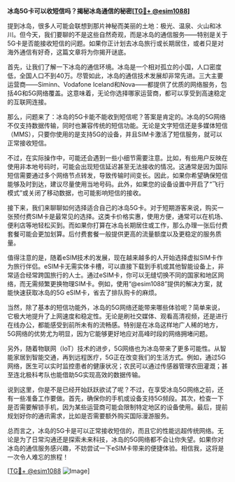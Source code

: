 **冰岛5G卡可以收短信吗？揭秘冰岛通信的秘密[[TG💪+ @esim1088](https://t.me/s/esim1088)]**

提到冰岛，很多人可能会联想到那片神秘而美丽的土地：极光、温泉、火山和冰川。但今天，我们要聊的不是这些自然奇观，而是冰岛的通信服务——特别是关于5G卡是否能接收短信的问题。如果你正计划去冰岛旅行或长期居住，或者只是对海外通信有好奇，这篇文章将为你揭开谜底。

首先，让我们了解一下冰岛的通信环境。冰岛是一个相对孤立的小国，人口密度低，全国人口不到40万。尽管如此，冰岛的通信技术发展却非常先进。三大主要运营商——Siminn、Vodafone Iceland和Nova——都提供了优质的网络服务，包括4G和5G网络覆盖。这意味着，无论你选择哪家运营商，都可以享受到高速稳定的互联网连接。

那么，问题来了：冰岛的5G卡能不能收到短信呢？答案是肯定的。冰岛的5G网络不仅支持数据传输，同时也兼容传统的短信功能。无论是文字短信还是多媒体短信（MMS），只要你使用的是支持5G的设备，并且SIM卡激活了短信服务，就可以正常接收短信。

不过，在实际操作中，可能还会遇到一些小细节需要注意。比如，有些用户反映在使用非本地号码时，可能会出现短信延迟甚至无法接收的情况。这通常是因为国际短信需要通过多个网络节点转发，导致传输时间变长。因此，如果你希望确保短信能够及时到达，建议尽量使用当地号码。此外，如果您的设备设置中开启了“飞行模式”或关闭了移动数据，也可能影响短信的接收。

接下来，我们来聊聊如何选择适合自己的冰岛5G卡。对于短期游客来说，购买一张预付费SIM卡是最常见的选择。这类卡价格实惠，使用方便，通常可以在机场、便利店等地轻松买到。而如果你打算在冰岛长期居住或工作，那么办理一张后付费套餐可能会更加划算。后付费套餐一般提供更高的流量额度以及更稳定的服务质量。

值得注意的是，随着eSIM技术的发展，现在越来越多的人开始选择虚拟SIM卡作为旅行伴侣。eSIM卡无需实体卡槽，可以直接下载到手机或其他智能设备上，非常适合经常跨国旅行的人士。通过eSIM卡，你可以无缝切换不同的国家和地区网络，而无需频繁更换物理SIM卡。例如，使用“@esim1088”提供的解决方案，就能快速获取冰岛的5G eSIM卡，省去了排队购卡的麻烦。

当然，除了基本的短信功能外，冰岛的5G网络还能带来哪些体验呢？简单来说，它极大地提升了上网速度和稳定性。无论是刷社交媒体、观看高清视频，还是进行在线办公，都能感受到前所未有的流畅感。特别是在冰岛这样地广人稀的地方，5G网络的优势尤为明显，因为它能够更好地应对高峰时段的网络拥堵问题。

另外，随着物联网（IoT）技术的进步，5G网络也为冰岛带来了更多可能性。从智能家居到智能交通，再到远程医疗，5G正在改变我们的生活方式。例如，通过5G网络，医生可以实时监控患者的健康状况；农民可以通过传感器管理农田灌溉；甚至连北极科考队也能借助5G实现高效的数据传输。

说到这里，你是不是已经开始跃跃欲试了呢？不过，在享受冰岛5G网络之前，还有一些准备工作要做。首先，确保你的手机或设备支持5G频段。其次，检查一下是否需要解锁手机，因为某些运营商可能会限制特定地区的设备使用。最后，提前规划好你的通讯需求，比如是否需要额外购买国际漫游服务。

总而言之，冰岛的5G卡是可以正常接收短信的，而且它的性能远超传统网络。无论是为了日常沟通还是探索未来科技，冰岛的5G网络都不会让你失望。如果你对冰岛的通信服务感兴趣，不妨尝试一下eSIM卡带来的便捷体验。相信我，这将是一次令人难忘的旅程！

[[TG💪+ @esim1088](https://t.me/s/esim1088) ![Image](https://i.postimg.cc/4NQfJmqS/Snipaste-2025-05-13-00-14-12.png)]